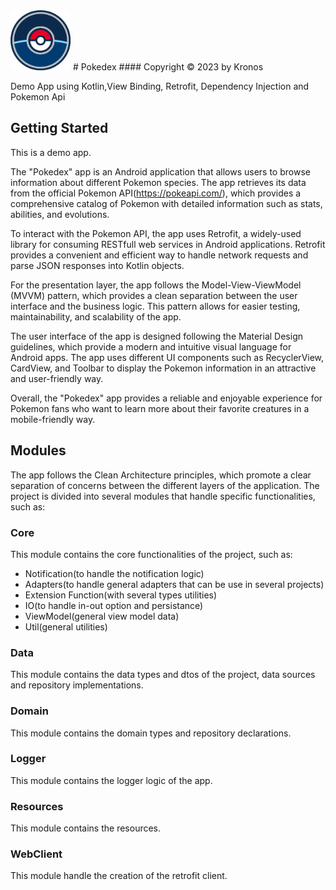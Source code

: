 <img alt="Pokedex Logo" height="96" src="pokeball_icon.png" width="96"/>
# Pokedex
#### Copyright &copy; 2023 by Kronos

Demo App using Kotlin,View Binding, Retrofit, Dependency Injection and Pokemon Api

## Getting Started

This is a demo app.

The "Pokedex" app is an Android application that allows users to browse information about different Pokemon species.
The app retrieves its data from the official Pokemon API(https://pokeapi.com/), which provides a comprehensive catalog of Pokemon with detailed information such as stats, abilities, and evolutions.

To interact with the Pokemon API, the app uses Retrofit, a widely-used library for consuming RESTfull web services in Android applications.
Retrofit provides a convenient and efficient way to handle network requests and parse JSON responses into Kotlin objects.

For the presentation layer, the app follows the Model-View-ViewModel (MVVM) pattern, which provides a clean separation between the user interface and the business logic.
This pattern allows for easier testing, maintainability, and scalability of the app.

The user interface of the app is designed following the Material Design guidelines, which provide a modern and intuitive visual language for Android apps.
The app uses different UI components such as RecyclerView, CardView, and Toolbar to display the Pokemon information in an attractive and user-friendly way.

Overall, the "Pokedex" app provides a reliable and enjoyable experience for Pokemon fans who want to learn more about their favorite creatures in a mobile-friendly way.

## Modules

The app follows the Clean Architecture principles, which promote a clear separation of concerns between the different layers of the application.
The project is divided into several modules that handle specific functionalities, such as:

### Core
This module contains the core functionalities of the project, such as:
- Notification(to handle the notification logic)
- Adapters(to handle general adapters that can be use in several projects)
- Extension Function(with several types utilities)
- IO(to handle in-out option and persistance)
- ViewModel(general view model data)
- Util(general utilities)

### Data
This module contains the data types and dtos of the project, data sources and repository implementations.

### Domain
This module contains the domain types and repository declarations.

### Logger
This module contains the logger logic of the app.

### Resources
This module contains the resources.

### WebClient
This module handle the creation of the retrofit client.